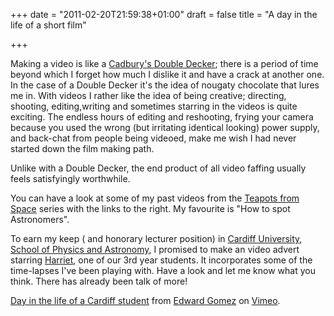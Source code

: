 +++
date = "2011-02-20T21:59:38+01:00"
draft = false
title = "A day in the life of a short film"

+++

<p>Making a video is like a <a href="http://en.wikipedia.org/wiki/Double_Decker_(chocolate_bar)">Cadbury's Double Decker</a>; there is a period of time beyond which  I forget how much I dislike it and have a crack at another one. In the case of a Double Decker it's the idea of nougaty chocolate that lures me in. With videos I rather like the idea of being creative; directing, shooting, editing,writing and sometimes starring in the videos is quite exciting. The endless hours of editing and reshooting, frying your camera because you used the wrong (but irritating identical looking) power supply, and back-chat from people being videoed, make me wish I had never started down the film making path. </p>

<p>Unlike with a Double Decker, the end product of all video faffing usually feels satisfyingly worthwhile. </p>

<p>You can have a look at some of my past videos from the <a href="http://teapotsfromspace.org">Teapots from Space</a> series with the links to the right. My favourite is "How to spot Astronomers".</p>

<p>To earn my keep ( and honorary lecturer position) in <a href="http://www.cf.ac.uk">Cardiff University</a>, <a href="http://www.astro.cf.ac.uk">School of Physics and Astronomy</a>, I promised to make an video advert starring <a href="http://harriparf.wordpress.com/">Harriet</a>, one of our 3rd year students.  It incorporates some of the time-lapses I've been playing with. Have a look and let me know what you think. There has already been talk of more!</p>

<p><p><a href="http://vimeo.com/20095776">Day in the life of a Cardiff student</a> from <a href="http://vimeo.com/zemogle">Edward Gomez</a> on <a href="http://vimeo.com">Vimeo</a>.</p></p>